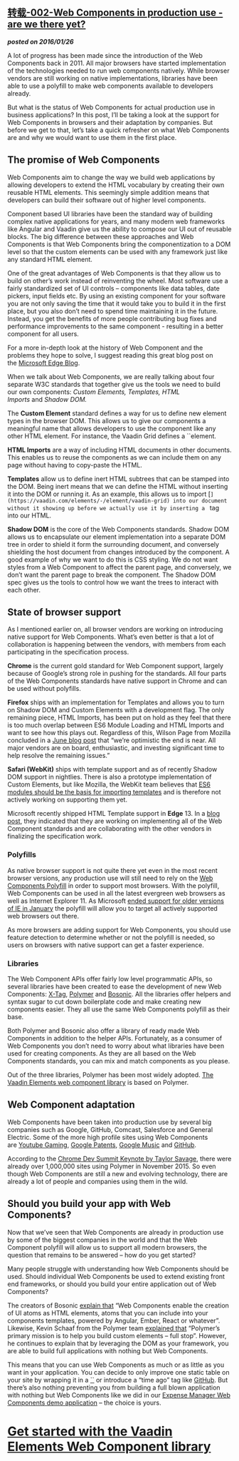 ## [转载-002-Web Components in production use - are we there yet?](https://vaadin.com/blog/-/blogs/web-components-in-production-use-are-we-there-yet-)

***posted on 2016/01/26***

A lot of progress has been made since the introduction of the Web Components back in 2011. All major browsers have started implementation of the technologies needed to run web components natively. While browser vendors are still working on native implementations, libraries have been able to use a polyfill to make web components available to developers already.

But what is the status of Web Components for actual production use in business applications? In this post, I’ll be taking a look at the support for Web Components in browsers and their adaptation by companies. But before we get to that, let’s take a quick refresher on what Web Components are and why we would want to use them in the first place.

## The promise of Web Components

Web Components aim to change the way we build web applications by allowing developers to extend the HTML vocabulary by creating their own reusable HTML elements. This seemingly simple addition means that developers can build their software out of higher level components.

Component based UI libraries have been the standard way of building complex native applications for years, and many modern web frameworks like Angular and Vaadin give us the ability to compose our UI out of reusable blocks. The big difference between these approaches and Web Components is that Web Components bring the componentization to a DOM level so that the custom elements can be used with any framework just like any standard HTML element.

One of the great advantages of Web Components is that they allow us to build on other’s work instead of reinventing the wheel. Most software use a fairly standardized set of UI controls – components like data tables, date pickers, input fields etc. By using an existing component for your software you are not only saving the time that it would take you to build it in the first place, but you also don’t need to spend time maintaining it in the future. Instead, you get the benefits of more people contributing bug fixes and performance improvements to the same component - resulting in a better component for all users.

For a more in-depth look at the history of Web Component and the problems they hope to solve, I suggest reading this great blog post on the [Microsoft Edge Blog](https://blogs.windows.com/msedgedev/2015/07/14/bringing-componentization-to-the-web-an-overview-of-web-components/).

When we talk about Web Components, we are really talking about four separate W3C standards that together give us the tools we need to build our own components: *Custom Elements, Templates, HTML Imports* and *Shadow DOM.*

The **Custom Element** standard defines a way for us to define new element types in the browser DOM. This allows us to give our components a meaningful name that allows developers to use the component like any other HTML element. For instance, the Vaadin Grid defines a ``element.

**HTML Imports** are a way of including HTML documents in other documents. This enables us to reuse the components as we can include them on any page without having to copy-paste the HTML.

**Templates** allow us to define inert HTML subtrees that can be stamped into the DOM. Being inert means that we can define the HTML without inserting it into the DOM or running it. As an example, this allows us to import [``](https://vaadin.com/elements/-/element/vaadin-grid) into our document without it showing up before we actually use it by inserting a `` tag into our HTML.

**Shadow DOM** is the core of the Web Components standards. Shadow DOM allows us to encapsulate our element implementation into a separate DOM tree in order to shield it form the surrounding document, and conversely shielding the host document from changes introduced by the component. A good example of why we want to do this is CSS styling. We do not want styles from a Web Component to affect the parent page, and conversely, we don’t want the parent page to break the component. The Shadow DOM spec gives us the tools to control how we want the trees to interact with each other.

## State of browser support

As I mentioned earlier on, all browser vendors are working on introducing native support for Web Components. What’s even better is that a lot of collaboration is happening between the vendors, with members from each participating in the specification process.

**Chrome** is the current gold standard for Web Component support, largely because of Google’s strong role in pushing for the standards. All four parts of the Web Components standards have native support in Chrome and can be used without polyfills.

**Firefox** ships with an implementation for Templates and allows you to turn on Shadow DOM and Custom Elements with a development flag. The only remaining piece, HTML Imports, has been put on hold as they feel that there is too much overlap between ES6 Module Loading and HTML Imports and want to see how this plays out. Regardless of this, Wilson Page from Mozilla concluded in a [June blog post](https://hacks.mozilla.org/2015/06/the-state-of-web-components/) that “we’re optimistic the end is near. All major vendors are on board, enthusiastic, and investing significant time to help resolve the remaining issues.”

**Safari (WebKit)** ships with template support and as of recently Shadow DOM support in nightlies. There is also a prototype implementation of Custom Elements, but like Mozilla, the WebKit team believes that [ES6 modules should be the basis for importing templates](https://webkit.org/blog/4096/introducing-shadow-dom-api/) and is therefore not actively working on supporting them yet.

Microsoft recently shipped HTML Template support in **Edge** 13. In a [blog post](https://blogs.windows.com/msedgedev/2015/07/15/microsoft-edge-and-web-components/), they indicated that they are working on implementing all of the Web Component standards and are collaborating with the other vendors in finalizing the specification work.

### Polyfills

As native browser support is not quite there yet even in the most recent browser versions, any production use will still need to rely on the [Web Components Polyfill](http://webcomponents.org/polyfills/) in order to support most browsers. With the polyfill, Web Components can be used in all the latest evergreen web browsers as well as Internet Explorer 11. As Microsoft [ended support for older versions of IE in January](https://www.microsoft.com/en-us/WindowsForBusiness/End-of-IE-support) the polyfill will allow you to target all actively supported web browsers out there.

As more browsers are adding support for Web Components, you should use feature detection to determine whether or not the polyfill is needed, so users on browsers with native support can get a faster experience.

### Libraries

The Web Component APIs offer fairly low level programmatic APIs, so several libraries have been created to ease the development of new Web Components: [X-Tag](http://x-tag.github.io/), [Polymer](https://www.polymer-project.org/) and [Bosonic](http://bosonic.github.io/). All the libraries offer helpers and syntax sugar to cut down boilerplate code and make creating new components easier. They all use the same Web Components polyfill as their base.

Both Polymer and Bosonic also offer a library of ready made Web Components in addition to the helper APIs. Fortunately, as a consumer of Web Components you don’t need to worry about what libraries have been used for creating components. As they are all based on the Web Components standards, you can mix and match components as you please.

Out of the three libraries, Polymer has been most widely adopted. [The Vaadin Elements web component library](https://vaadin.com/elements) is based on Polymer.

## Web Component adaptation

Web Components have been taken into production use by several big companies such as Google, GitHub, Comcast, Salesforce and General Electric. Some of the more high profile sites using Web Components are [Youtube Gaming](https://gaming.youtube.com/), [Google Patents](https://patents.google.com/), [Google Music](https://play.google.com/music/listen) and [GitHub](https://github.com/).

According to the [Chrome Dev Summit Keynote by Taylor Savage](https://www.youtube.com/watch?v=lck68wyVUo4), there were already over 1,000,000 sites using Polymer in November 2015. So even though Web Components are still a new and evolving technology, there are already a lot of people and companies using them in the wild.

## Should you build your app with Web Components?

Now that we’ve seen that Web Components are already in production use by some of the biggest companies in the world and that the Web Component polyfill will allow us to support all modern browsers, the question that remains to be answered – how do you get started?

Many people struggle with understanding how Web Components should be used. Should individual Web Components be used to extend existing front end frameworks, or should you build your entire application out of Web Components?

The creators of Bosonic [explain that](http://bosonic.github.io/documentation/reference/introduction.html) “Web Components enable the creation of UI atoms as HTML elements, atoms that you can include into your components templates, powered by Angular, Ember, React or whatever”. Likewise, Kevin Schaaf from the Polymer team [explained that](https://www.youtube.com/watch?v=ZDjiUmx51y8) “Polymer’s primary mission is to help you build custom elements – full stop”. However, he continues to explain that by leveraging the DOM as your framework, you are able to build full applications with nothing but Web Components.

This means that you can use Web Components as much or as little as you want in your application. You can decide to only improve one static table on your site by wrapping it in a [``](https://vaadin.com/elements/-/element/vaadin-grid) or introduce a “time ago” tag like [GitHub](https://github.com/github/time-elements). But there’s also nothing preventing you from building a full blown application with nothing but Web Components like we did in our [Expense Manager Web Components demo application](http://demo.vaadin.com/expense-manager/) – the choice is yours.

# [Get started with the Vaadin Elements Web Component library]()